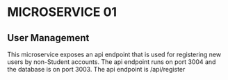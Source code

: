 # MICROSERVICE 01

## User Management

This microservice exposes an api endpoint that is used for registering new users by non-Student accounts. The api endpoint runs on port 3004 and the database is on port 3003. The api endpoint is /api/register

